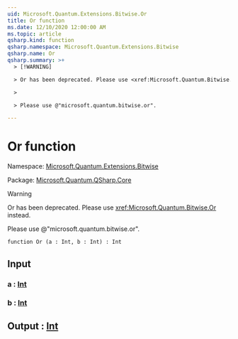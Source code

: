 ```yaml
---
uid: Microsoft.Quantum.Extensions.Bitwise.Or
title: Or function
ms.date: 12/10/2020 12:00:00 AM
ms.topic: article
qsharp.kind: function
qsharp.namespace: Microsoft.Quantum.Extensions.Bitwise
qsharp.name: Or
qsharp.summary: >+
  > [!WARNING]

  > Or has been deprecated. Please use <xref:Microsoft.Quantum.Bitwise.Or> instead.

  >

  > Please use @"microsoft.quantum.bitwise.or".

---
```


# Or function

Namespace: [Microsoft.Quantum.Extensions.Bitwise](xref:Microsoft.Quantum.Extensions.Bitwise)

Package: [Microsoft.Quantum.QSharp.Core](https://nuget.org/packages/Microsoft.Quantum.QSharp.Core)


> [!WARNING]
> Or has been deprecated. Please use <xref:Microsoft.Quantum.Bitwise.Or> instead.
>
> Please use @"microsoft.quantum.bitwise.or".



```qsharp
function Or (a : Int, b : Int) : Int
```


## Input

### a : [Int](xref:microsoft.quantum.lang-ref.int)




### b : [Int](xref:microsoft.quantum.lang-ref.int)





## Output : [Int](xref:microsoft.quantum.lang-ref.int)

